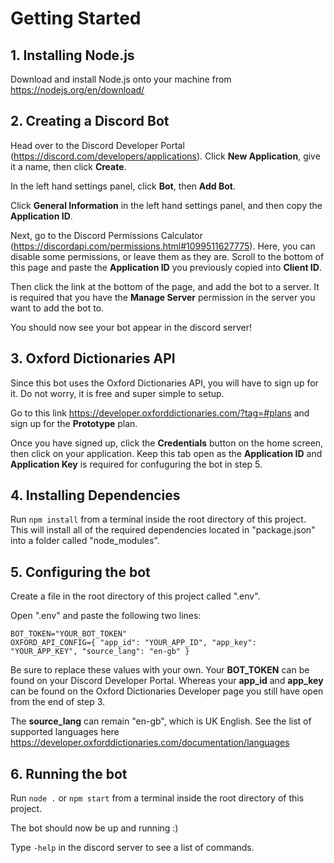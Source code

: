 # Getting Started
## 1. Installing Node.js
Download and install Node.js onto your machine from https://nodejs.org/en/download/
## 2. Creating a Discord Bot
Head over to the Discord Developer Portal (https://discord.com/developers/applications). Click **New Application**, give it a name, then click **Create**.

In the left hand settings panel, click **Bot**, then **Add Bot**. 

Click **General Information** in the left hand settings panel, and then copy the **Application ID**.

Next, go to the Discord Permissions Calculator (https://discordapi.com/permissions.html#1099511627775). Here, you can disable some permissions, or leave them as they are. Scroll to the bottom of this page and paste the **Application ID** you previously copied into **Client ID**. 

Then click the link at the bottom of the page, and add the bot to a server. It is required that you have the **Manage Server** permission in the server you want to add the bot to. 

You should now see your bot appear in the discord server!

## 3. Oxford Dictionaries API
Since this bot uses the Oxford Dictionaries API, you will have to sign up for it. Do not worry, it is free and super simple to setup. 

Go to this link https://developer.oxforddictionaries.com/?tag=#plans and sign up for the **Prototype** plan.

Once you have signed up, click the **Credentials** button on the home screen, then click on your application. Keep this tab open as the **Application ID** and **Application Key** is required for confuguring the bot in step 5. 

## 4. Installing Dependencies
Run `npm install` from a terminal inside the root directory of this project. This will install all of the required dependencies located in "package.json" into a folder called "node_modules".
## 5. Configuring the bot
Create a file in the root directory of this project called ".env".

Open ".env" and paste the following two lines:
```
BOT_TOKEN="YOUR_BOT_TOKEN"
OXFORD_API_CONFIG={ "app_id": "YOUR_APP_ID", "app_key": "YOUR_APP_KEY", "source_lang": "en-gb" }
```
Be sure to replace these values with your own. Your **BOT_TOKEN** can be found on your Discord Developer Portal. Whereas your **app_id** and **app_key** can be found on the Oxford Dictionaries Developer page you still have open from the end of step 3.

The **source_lang** can remain "en-gb", which is UK English. See the list of supported languages here https://developer.oxforddictionaries.com/documentation/languages
## 6. Running the bot
Run `node .` or `npm start` from a terminal inside the root directory of this project.

The bot should now be up and running :) 

Type `-help` in the discord server to see a list of commands.